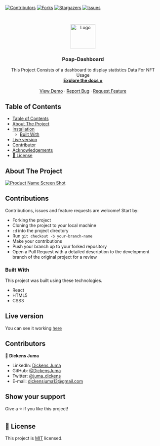 
<!--
*** Thanks for checking out this README Template. If you have a suggestion that would
*** make this better, please fork the repo and create a pull request or simply open
*** an issue with the tag "enhancement".
*** Thanks again! Now go create something AMAZING! :D
-->

<!-- PROJECT SHIELDS -->
<!--
*** I'm using markdown "reference style" links for readability.
*** Reference links are enclosed in brackets [ ] instead of parentheses ( ).
*** See the bottom of this document for the declaration of the reference variables
*** for contributors-url, forks-url, etc. This is an optional, concise syntax you may use.
*** https://www.markdownguide.org/basic-syntax/#reference-style-links
-->
[![Contributors][contributors-shield]][contributors-url]
[![Forks][forks-shield]][forks-url]
[![Stargazers][stars-shield]][stars-url]
[![Issues][issues-shield]][issues-url]

<!-- PROJECT LOGO -->
<br />
<p align="center">
  <a href="https://github.com/DickensJuma/Poap-Dashboard">
    <img src="images/poap.png" alt="Logo" width="80" height="80">
  </a>

  <h3 align="center"> Poap-Dashboard</h3>

  <p align="center">
     This Project Consists of a dashboard to display statistics Data For NFT Usage
    <br />
    <a href="https://github.com/DickensJuma/Poap-Dashboard"><strong>Explore the docs »</strong></a>
    <br />
    <br />
    <a href="https://raw.githack.com/DickensJuma/Poap-Dashboard/feature/index.html">View Demo</a>
    ·
    <a href="https://github.com/DickensJuma/Poap-Dashboard/issues">Report Bug</a>
    ·
    <a href="https://github.com/DickensJuma/Poap-Dashboard/issues">Request Feature</a>
  </p>
</p>

<!-- TABLE OF CONTENTS -->
## Table of Contents

- [Table of Contents](#table-of-contents)
- [About The Project](#about-the-project)
- [Installation](#installation)
  - [Built With](#built-with)
- [Live version](#live-version)
- [Contributor](#contributor)
- [Acknowledgements](#acknowledgements)
- [📝 License](#%f0%9f%93%9d-license)

<!-- ABOUT THE PROJECT -->
## About The Project

[![Product Name Screen Shot][product-screenshot]](https://github.com/DickensJuma/Poap-Dashboard/blob/feature/public/images/poap.png)


<!-- ABOUT THE PROJECT -->
## Contributions
Contributions, issues and feature requests are welcome! Start by:
* Forking the project
* Cloning the project to your local machine
* `cd` into the project directory
* Run `git checkout -b your-branch-name`
* Make your contributions
* Push your branch up to your forked repository
* Open a Pull Request with a detailed description to the development branch of the original project for a review

### Built With
This project was built using these technologies.
* React
* HTML5
* CSS3


<!-- LIVE VERSION -->
## Live version

You can see it working [here](https://raw.githack.com/DickensJuma/Poap-Dashboard/feature/index.html)

<!-- CONTACT -->
## Contributors

👤 **Dickens Juma** 
    
- LinkedIn: [Dickens Juma](https://www.linkedin.com/in/dickens-juma-363061182/) 
- GitHub: [@DickensJuma](https://github.com/DickensJuma)
- Twitter: [@juma_dickens](https://twitter.com/juma_dickens)
- E-mail: dickensjuma13@gmail.com

## Show your support

Give a ⭐️ if you like this project!


<!-- MARKDOWN LINKS & IMAGES -->
<!-- https://www.markdownguide.org/basic-syntax/#reference-style-links -->
[contributors-shield]: https://img.shields.io/github/contributors/DickensJuma/Poap-Dashboard.svg?style=flat-square
[contributors-url]: https://github.com/DickensJuma/Poap-Dashboard/graphs/contributors
[forks-shield]: https://img.shields.io/github/forks/DickensJuma/Poap-Dashboard.svg?style=flat-square
[forks-url]: https://github.com/DickensJuma/Poap-Dashboard/network/members
[stars-shield]: https://img.shields.io/github/stars/DickensJuma/Poap-Dashboard.svg?style=flat-square
[stars-url]: https://github.com/DickensJuma/Poap-Dashboard/stargazers
[issues-shield]: https://img.shields.io/github/issues/DickensJuma/Poap-Dashboard.svg?style=flat-square
[issues-url]: https://github.com/DickensJuma/Poap-Dashboard/issues
[product-screenshot]: images/poap.png

## 📝 License

This project is [MIT](https://opensource.org/licenses/MIT) licensed.
